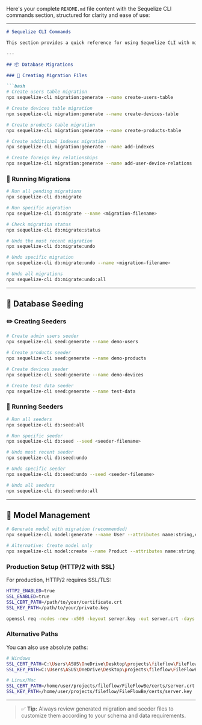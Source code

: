 Here's your complete `README.md` file content with the Sequelize CLI commands section, structured for clarity and ease of use:

---

````markdown
# Sequelize CLI Commands

This section provides a quick reference for using Sequelize CLI with migrations, seeders, and models.

---

## 📦 Database Migrations

### 📁 Creating Migration Files

```bash
# Create users table migration
npx sequelize-cli migration:generate --name create-users-table

# Create devices table migration
npx sequelize-cli migration:generate --name create-devices-table

# Create products table migration
npx sequelize-cli migration:generate --name create-products-table

# Create additional indexes migration
npx sequelize-cli migration:generate --name add-indexes

# Create foreign key relationships
npx sequelize-cli migration:generate --name add-user-device-relations
````

### 🚀 Running Migrations

```bash
# Run all pending migrations
npx sequelize-cli db:migrate

# Run specific migration
npx sequelize-cli db:migrate --name <migration-filename>

# Check migration status
npx sequelize-cli db:migrate:status

# Undo the most recent migration
npx sequelize-cli db:migrate:undo

# Undo specific migration
npx sequelize-cli db:migrate:undo --name <migration-filename>

# Undo all migrations
npx sequelize-cli db:migrate:undo:all
```

---

## 🌱 Database Seeding

### ✏️ Creating Seeders

```bash
# Create admin users seeder
npx sequelize-cli seed:generate --name demo-users

# Create products seeder
npx sequelize-cli seed:generate --name demo-products

# Create devices seeder
npx sequelize-cli seed:generate --name demo-devices

# Create test data seeder
npx sequelize-cli seed:generate --name test-data
```

### 🔄 Running Seeders

```bash
# Run all seeders
npx sequelize-cli db:seed:all

# Run specific seeder
npx sequelize-cli db:seed --seed <seeder-filename>

# Undo most recent seeder
npx sequelize-cli db:seed:undo

# Undo specific seeder
npx sequelize-cli db:seed:undo --seed <seeder-filename>

# Undo all seeders
npx sequelize-cli db:seed:undo:all
```

---

## 🧱 Model Management

```bash
# Generate model with migration (recommended)
npx sequelize-cli model:generate --name User --attributes name:string,email:string

# Alternative: Create model only
npx sequelize-cli model:create --name Product --attributes name:string,price:float
```


### Production Setup (HTTP/2 with SSL)

For production, HTTP/2 requires SSL/TLS:

```bash
HTTP2_ENABLED=true
SSL_ENABLED=true
SSL_CERT_PATH=/path/to/your/certificate.crt
SSL_KEY_PATH=/path/to/your/private.key

openssl req -nodes -new -x509 -keyout server.key -out server.crt -days 365
```

### Alternative Paths

You can also use absolute paths:

```bash
# Windows
SSL_CERT_PATH=C:\Users\ASUS\OneDrive\Desktop\projects\fileflow\FileFlowBe\certs\server.crt
SSL_KEY_PATH=C:\Users\ASUS\OneDrive\Desktop\projects\fileflow\FileFlowBe\certs\server.key

# Linux/Mac
SSL_CERT_PATH=/home/user/projects/fileflow/FileFlowBe/certs/server.crt
SSL_KEY_PATH=/home/user/projects/fileflow/FileFlowBe/certs/server.key
```

---

> ✅ **Tip:** Always review generated migration and seeder files to customize them according to your schema and data requirements.

```

